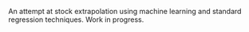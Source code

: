 An attempt at stock extrapolation using machine learning and standard regression techniques. Work in progress.
